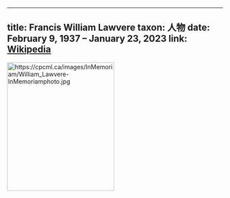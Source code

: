 
---
title: Francis William Lawvere
taxon: 人物
date: February 9, 1937 – January 23, 2023
link: [Wikipedia](https://en.wikipedia.org/wiki/William_Lawvere)
---

<img src="https://cpcml.ca/images/InMemoriam/William_Lawvere-InMemoriamphoto.jpg" title="https://cpcml.ca/images/InMemoriam/William_Lawvere-InMemoriamphoto.jpg" width=250 height=300 />
